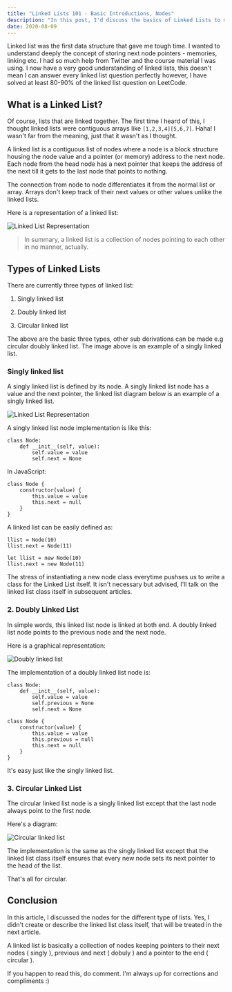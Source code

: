 ```yaml
--- 
title: "Linked Lists 101 - Basic Introductions, Nodes" 
description: "In this post, I'd discuss the basics of Linked Lists to my understanding." 
date: 2020-08-09 
---
```


Linked list was the first data structure that gave me tough time. I wanted to understand deeply the concept of storing next node pointers - memories, linking etc. I had so much help from Twitter and the course material I was using. I now have a very good understanding of linked lists, this doesn't mean I can answer every linked list question perfectly however, I have solved at least 80-90% of the linked list question on LeetCode.

## What is a Linked List?

Of course, lists that are linked together. The first time I heard of this, I thought linked lists were contiguous arrays like `[1,2,3,4][5,6,7]`. Haha! I wasn't far from the meaning, just that it wasn't as I thought.

A linked list is a contiguous list of nodes where a node is a block structure housing the node value and a pointer (or memory) address to the next node. Each node from the head node has a next pointer that keeps the address of the next till it gets to the last node that points to nothing. 

The connection from node to node differentiates it from the normal list or array. Arrays don't keep track of their next values or other values unlike the linked lists.

Here is a representation of a linked list:

![Linked List Representation](https://res.cloudinary.com/adeshina/image/upload/v1597157838/b4sctsjpwhk2dtkm5xsk.png)

> In summary, a linked list is a collection of nodes pointing to each other in no manner, actually.

## Types of Linked Lists

There are currently three types of linked list:

1. Singly linked list

2. Doubly linked list

3. Circular linked list

The above are the basic three types, other sub derivations can be made e.g circular doubly linked list. The image above is an example of a singly linked list.

### Singly linked list

A singly linked list is defined by its node. A singly linked list node has a value and the next pointer, the linked list diagram below is an example of a singly linked list.

![Linked List Representation](https://res.cloudinary.com/adeshina/image/upload/v1597157838/b4sctsjpwhk2dtkm5xsk.png)

A singly linked list node implementation is like this:

```py{codeTitle: Node.py}
class Node:
    def __init__(self, value):
        self.value = value
        self.next = None  
```

In JavaScript:

```javascript{codeTitle: Node.js}
class Node {
    constructor(value) {
        this.value = value
        this.next = null
    }
}
```


A linked list can be easily defined as:

```py{codeTitle: In Python}
llist = Node(10)
llist.next = Node(11)
```

```javascript{codeTitle: In JavaScript}
let llist = new Node(10)
llist.next = new Node(11)
```

The stress of instantiating a new node class everytime pushses us to write a class for the Linked List itself. It isn't necessary but advised, I'll talk on the linked list class itself in subsequent articles.

### 2. Doubly Linked List

In simple words, this linked list node is linked at both end. A doubly linked list node points to the previous node and the next node.

Here is a graphical representation:

![Doubly linked list](https://res.cloudinary.com/adeshina/image/upload/v1597158164/klpnmjakwc5q1snsv5v2.png)

The implementation of a doubly linked list node is:

```py{codeTitle: Node.py}
class Node:
    def __init__(self, value):
        self.value = value
        self.previous = None
        self.next = None
```

```javascript{codeTitle: Node.js}
class Node {
    constructor(value) {
        this.value = value
        this.previous = null
        this.next = null
    }
}
```

It's easy just like the singly linked list.

### 3. Circular Linked List

The circular linked list node is a singly linked list except that the last node always point to the first node.

Here's a diagram:

![Circular linked list](https://res.cloudinary.com/adeshina/image/upload/v1597158022/xssdyic9p9q8mvgmg6rz.png)

The implementation is the same as the singly linked list except that the linked list class itself ensures that every new node sets its next pointer to the head of the list.

That's all for circular.

## Conclusion

In this article, I discussed the nodes for the different type of lists. Yes, I didn't create or describe the linked list class itself, that will be treated in the next article.

A linked list is basically a collection of nodes keeping pointers to their next nodes ( singly ), previous and next ( dobuly ) and a pointer to the end ( circular ).

If you happen to read this, do comment. I'm always up for corrections and compliments :)